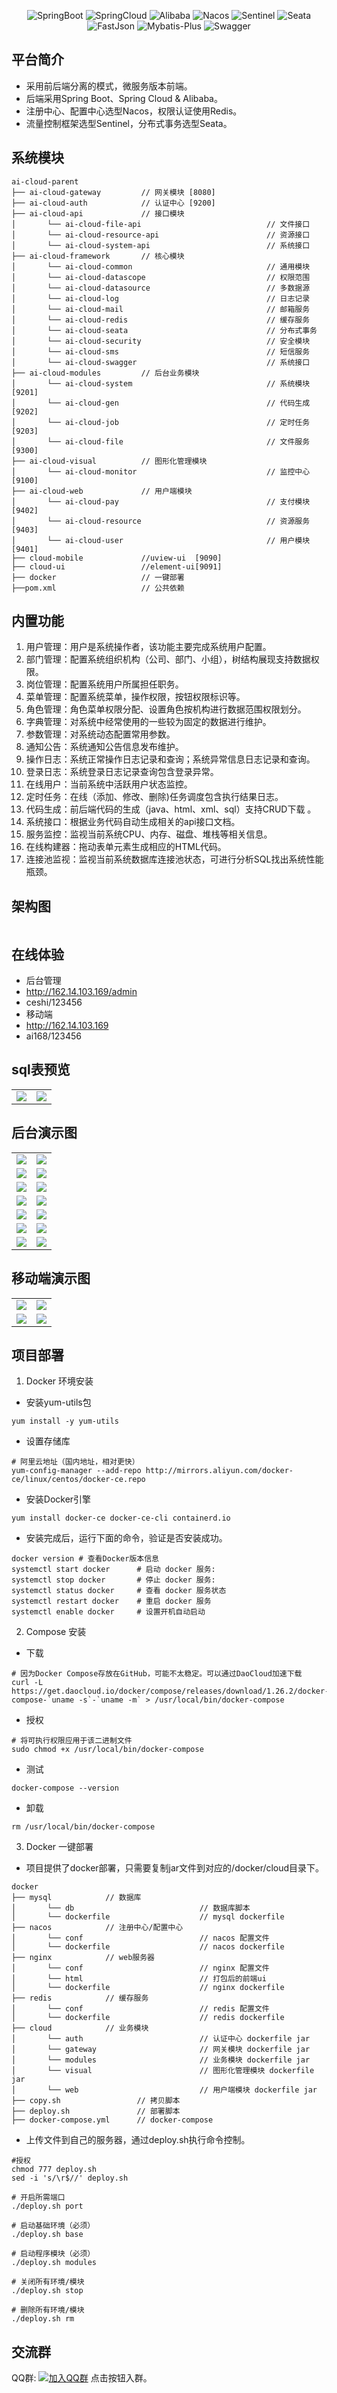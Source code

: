 <p align="center">
    <img src="https://img.shields.io/badge/SpringBoot-2.7.3 -blue.svg" alt="SpringBoot">
    <img src="https://img.shields.io/badge/SpringCloud-2021.0.4 -blue.svg" alt="SpringCloud">
    <img src="https://img.shields.io/badge/Alibaba-2021.0.4.0 -blue.svg" alt="Alibaba">
    <img src="https://img.shields.io/badge/Nacos-2.1.0 -blue.svg" alt="Nacos">
    <img src="https://img.shields.io/badge/Sentinel-1.8.4 -blue.svg" alt="Sentinel">
    <img src="https://img.shields.io/badge/Seata-1.5.1 -blue.svg" alt="Seata">
    <img src="https://img.shields.io/badge/FastJson-2.0.16 -blue.svg" alt="FastJson">
    <img src="https://img.shields.io/badge/MybatisPlus-3.5.1 -blue.svg" alt="Mybatis-Plus">
    <img src="https://img.shields.io/badge/Swagger-3.0.0 -blue.svg" alt="Swagger">
</p>

## 平台简介

* 采用前后端分离的模式，微服务版本前端。
* 后端采用Spring Boot、Spring Cloud & Alibaba。
* 注册中心、配置中心选型Nacos，权限认证使用Redis。
* 流量控制框架选型Sentinel，分布式事务选型Seata。

## 系统模块

~~~
ai-cloud-parent
├── ai-cloud-gateway         // 网关模块 [8080]
├── ai-cloud-auth            // 认证中心 [9200]
├── ai-cloud-api             // 接口模块
│       └── ai-cloud-file-api                            // 文件接口
│       └── ai-cloud-resource-api                        // 资源接口
│       └── ai-cloud-system-api                          // 系统接口
├── ai-cloud-framework       // 核心模块
│       └── ai-cloud-common                              // 通用模块
│       └── ai-cloud-datascope                           // 权限范围
│       └── ai-cloud-datasource                          // 多数据源
│       └── ai-cloud-log                                 // 日志记录
│       └── ai-cloud-mail                                // 邮箱服务
│       └── ai-cloud-redis                               // 缓存服务
│       └── ai-cloud-seata                               // 分布式事务
│       └── ai-cloud-security                            // 安全模块
│       └── ai-cloud-sms                                 // 短信服务
│       └── ai-cloud-swagger                             // 系统接口
├── ai-cloud-modules         // 后台业务模块
│       └── ai-cloud-system                              // 系统模块 [9201]
│       └── ai-cloud-gen                                 // 代码生成 [9202]
│       └── ai-cloud-job                                 // 定时任务 [9203]
│       └── ai-cloud-file                                // 文件服务 [9300]
├── ai-cloud-visual          // 图形化管理模块
│       └── ai-cloud-monitor                             // 监控中心 [9100]
├── ai-cloud-web             // 用户端模块
│       └── ai-cloud-pay                                 // 支付模块 [9402]
│       └── ai-cloud-resource                            // 资源服务 [9403]
│       └── ai-cloud-user                                // 用户模块 [9401]
├── cloud-mobile             //uview-ui  [9090] 
├── cloud-ui                 //element-ui[9091]
├── docker                   // 一键部署
├──pom.xml                   // 公共依赖
~~~

## 内置功能

1. 用户管理：用户是系统操作者，该功能主要完成系统用户配置。
2. 部门管理：配置系统组织机构（公司、部门、小组），树结构展现支持数据权限。
3. 岗位管理：配置系统用户所属担任职务。
4. 菜单管理：配置系统菜单，操作权限，按钮权限标识等。
5. 角色管理：角色菜单权限分配、设置角色按机构进行数据范围权限划分。
6. 字典管理：对系统中经常使用的一些较为固定的数据进行维护。
7. 参数管理：对系统动态配置常用参数。
8. 通知公告：系统通知公告信息发布维护。
9. 操作日志：系统正常操作日志记录和查询；系统异常信息日志记录和查询。
10. 登录日志：系统登录日志记录查询包含登录异常。
11. 在线用户：当前系统中活跃用户状态监控。
12. 定时任务：在线（添加、修改、删除)任务调度包含执行结果日志。
13. 代码生成：前后端代码的生成（java、html、xml、sql）支持CRUD下载 。
14. 系统接口：根据业务代码自动生成相关的api接口文档。
15. 服务监控：监视当前系统CPU、内存、磁盘、堆栈等相关信息。
16. 在线构建器：拖动表单元素生成相应的HTML代码。
17. 连接池监视：监视当前系统数据库连接池状态，可进行分析SQL找出系统性能瓶颈。


## 架构图

<img src=""/>

## 在线体验

- 后台管理
- http://162.14.103.169/admin
- ceshi/123456
- 移动端
- http://162.14.103.169
- ai168/123456

## sql表预览
<table>
    <tr>
        <td><img src="https://lawcontract.oss-cn-beijing.aliyuncs.com/iww44e120mdlen154dnw.png"/></td>
        <td><img src="https://lawcontract.oss-cn-beijing.aliyuncs.com/ekb741txm44g835v1xmg.jpg"/></td>
    </tr>
</table>

## 后台演示图

<table>
    <tr>
        <td><img src="https://lawcontract.oss-cn-beijing.aliyuncs.com/laryfn27w8o9oylj0w4c.png"/></td>
        <td><img src="https://lawcontract.oss-cn-beijing.aliyuncs.com/kh88lnv9qmw6pq0rklvj.png"/></td>
    </tr>
    <tr>
        <td><img src="https://lawcontract.oss-cn-beijing.aliyuncs.com/30vvzex2nikqm01wystv.png"/></td>
        <td><img src="https://lawcontract.oss-cn-beijing.aliyuncs.com/i9l2bdvw9ffgftxnjemd.png"/></td>
    </tr>
    <tr>
        <td><img src="https://lawcontract.oss-cn-beijing.aliyuncs.com/0iqcuix6bo4e7ksz9ay3.png"/></td>
        <td><img src="https://lawcontract.oss-cn-beijing.aliyuncs.com/sm3kafdd43k15wt9gbqc.png"/></td>
    </tr>
	<tr>
        <td><img src="https://lawcontract.oss-cn-beijing.aliyuncs.com/dbnay5leeewrgm6q76y4.png"/></td>
        <td><img src="https://lawcontract.oss-cn-beijing.aliyuncs.com/di0pi8tgiet9q3s0me3m.png"/></td>
    </tr>	 
    <tr>
        <td><img src="https://lawcontract.oss-cn-beijing.aliyuncs.com/wg8ajqs7e4svcbeu26oe.png"/></td>
        <td><img src="https://lawcontract.oss-cn-beijing.aliyuncs.com/v3vlpjat7sg6p733211z.png"/></td>
    </tr>
	<tr>
        <td><img src="https://lawcontract.oss-cn-beijing.aliyuncs.com/3aw764rnjhh4kcr0lfub.png"/></td>
        <td><img src="https://lawcontract.oss-cn-beijing.aliyuncs.com/8v2s2gcwpx31ezc3gobu.png"/></td>
    </tr>
	<tr>
        <td><img src="https://lawcontract.oss-cn-beijing.aliyuncs.com/uwj88a0fcnowfm560l73.png"/></td>
        <td><img src="https://lawcontract.oss-cn-beijing.aliyuncs.com/m3m0xgglm5mg6cypyimd.png"/></td>
    </tr>
</table>

## 移动端演示图

<table>
    <tr>
        <td><img src="https://lawcontract.oss-cn-beijing.aliyuncs.com/ce7mu2np8a5qh8d3m40k.jpg"/></td>
        <td><img src="https://lawcontract.oss-cn-beijing.aliyuncs.com/g4qal0xb5ru27j4g2ip9.jpg"/></td>
    </tr>
    <tr>
        <td><img src="https://lawcontract.oss-cn-beijing.aliyuncs.com/73io7y6ztcl3sey36nxg.jpg"/></td>
        <td><img src="https://lawcontract.oss-cn-beijing.aliyuncs.com/ej043xs7vg1gifwox9ei.jpg"/></td>
    </tr>
</table>

## 项目部署
1. Docker 环境安装
* 安装yum-utils包 
~~~ 
yum install -y yum-utils 
~~~
* 设置存储库 
~~~
# 阿里云地址（国内地址，相对更快）
yum-config-manager --add-repo http://mirrors.aliyun.com/docker-ce/linux/centos/docker-ce.repo
~~~
* 安装Docker引擎
~~~ 
yum install docker-ce docker-ce-cli containerd.io
~~~ 
* 安装完成后，运行下面的命令，验证是否安装成功。
~~~ 
docker version # 查看Docker版本信息
systemctl start docker		# 启动 docker 服务:
systemctl stop docker		# 停止 docker 服务:
systemctl status docker		# 查看 docker 服务状态
systemctl restart docker	# 重启 docker 服务
systemctl enable docker     # 设置开机自动启动
~~~
2. Compose 安装
* 下载
~~~
# 因为Docker Compose存放在GitHub，可能不太稳定。可以通过DaoCloud加速下载
curl -L https://get.daocloud.io/docker/compose/releases/download/1.26.2/docker-compose-`uname -s`-`uname -m` > /usr/local/bin/docker-compose
~~~
* 授权
~~~
# 将可执行权限应用于该二进制文件
sudo chmod +x /usr/local/bin/docker-compose
~~~
* 测试
~~~
docker-compose --version
~~~
* 卸载
~~~
rm /usr/local/bin/docker-compose
~~~
3. Docker 一键部署
* 项目提供了docker部署，只需要复制jar文件到对应的/docker/cloud目录下。
~~~
docker
├── mysql            // 数据库
│       └── db                            // 数据库脚本
│       └── dockerfile                    // mysql dockerfile
├── nacos            // 注册中心/配置中心
│       └── conf                          // nacos 配置文件
│       └── dockerfile                    // nacos dockerfile
├── nginx            // web服务器
│       └── conf                          // nginx 配置文件
│       └── html                          // 打包后的前端ui
│       └── dockerfile                    // nginx dockerfile
├── redis            // 缓存服务
│       └── conf                          // redis 配置文件
│       └── dockerfile                    // redis dockerfile
├── cloud            // 业务模块
│       └── auth                          // 认证中心 dockerfile jar
│       └── gateway                       // 网关模块 dockerfile jar
│       └── modules                       // 业务模块 dockerfile jar
│       └── visual                        // 图形化管理模块 dockerfile jar
│       └── web                           // 用户端模块 dockerfile jar
├── copy.sh                 // 拷贝脚本
├── deploy.sh               // 部署脚本
├── docker-compose.yml      // docker-compose
~~~
* 上传文件到自己的服务器，通过deploy.sh执行命令控制。
~~~
#授权
chmod 777 deploy.sh    
sed -i 's/\r$//' deploy.sh

# 开启所需端口
./deploy.sh port

# 启动基础环境（必须）
./deploy.sh base

# 启动程序模块（必须）
./deploy.sh modules

# 关闭所有环境/模块
./deploy.sh stop

# 删除所有环境/模块
./deploy.sh rm
~~~

## 交流群
QQ群: [![加入QQ群](https://img.shields.io/badge/652111512-blue.svg)](https://jq.qq.com/?_wv=1027&k=M1QxJmCB) 点击按钮入群。

